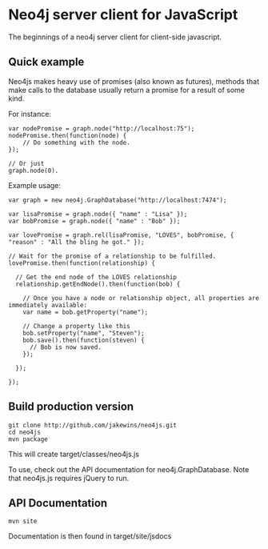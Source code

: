 Neo4j server client for JavaScript
=================================

The beginnings of a neo4j server client for client-side javascript.

Quick example
-------------

Neo4js makes heavy use of promises (also known as futures), methods that make calls to the database usually return a promise
for a result of some kind.

For instance:

    var nodePromise = graph.node("http://localhost:75");
    nodePromise.then(function(node) {
        // Do something with the node.
    });

    // Or just
    graph.node(0).

Example usage:
    
    var graph = new neo4j.GraphDatabase("http://localhost:7474");
    
    var lisaPromise = graph.node({ "name" : "Lisa" });
    var bobPromise = graph.node({ "name" : "Bob" });
    
    var lovePromise = graph.rel(lisaPromise, "LOVES", bobPromise, { "reason" : "All the bling he got." });

    // Wait for the promise of a relationship to be fulfilled.
    lovePromise.then(function(relationship) {

      // Get the end node of the LOVES relationship
      relationship.getEndNode().then(function(bob) {

        // Once you have a node or relationship object, all properties are immediately available:
        var name = bob.getProperty("name");

        // Change a property like this
        bob.setProperty("name", "Steven");
        bob.save().then(function(steven) {
          // Bob is now saved.
        });

      });

    });

Build production version
------------

    git clone http://github.com/jakewins/neo4js.git
    cd neo4js
    mvn package
	
This will create target/classes/neo4js.js

To use, check out the API documentation for neo4j.GraphDatabase.
Note that neo4js.js requires jQuery to run.
	
API Documentation
-----------------

    mvn site

Documentation is then found in target/site/jsdocs
 
